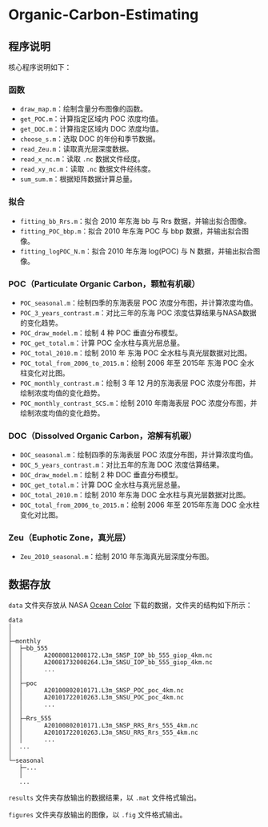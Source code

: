 # Organic-Carbon-Estimating

## 程序说明

核心程序说明如下：

### 函数

+ `draw_map.m`：绘制含量分布图像的函数。
+ `get_POC.m`：计算指定区域内 POC 浓度均值。
+ `get_DOC.m`：计算指定区域内 DOC 浓度均值。
+ `choose_s.m`：选取 DOC 的年份和季节数据。
+ `read_Zeu.m`：读取真光层深度数据。
+ `read_x_nc.m`：读取 `.nc` 数据文件经度。
+ `read_xy_nc.m`：读取 `.nc` 数据文件经纬度。
+ `sum_sum.m`：根据矩阵数据计算总量。

### 拟合

+ `fitting_bb_Rrs.m`：拟合 2010 年东海 bb 与 Rrs 数据，并输出拟合图像。
+ `fitting_POC_bbp.m`：拟合 2010 年东海 POC 与 bbp 数据，并输出拟合图像。
+ `fitting_logPOC_N.m`：拟合 2010 年东海 log(POC) 与 N 数据，并输出拟合图像。

### POC（Particulate Organic Carbon，颗粒有机碳）

+ `POC_seasonal.m`：绘制四季的东海表层 POC 浓度分布图，并计算浓度均值。
+ `POC_3_years_contrast.m`：对比三年的东海 POC 浓度估算结果与NASA数据的变化趋势。
+ `POC_draw_model.m`：绘制 4 种 POC 垂直分布模型。
+ `POC_get_total.m`：计算 POC 全水柱与真光层总量。
+ `POC_total_2010.m`：绘制 2010 年 东海 POC 全水柱与真光层数据对比图。
+ `POC_total_from_2006_to_2015.m`：绘制 2006 年至 2015年 东海 POC 全水柱变化对比图。
+ `POC_monthly_contrast.m`：绘制 3 年 12 月的东海表层 POC 浓度分布图，并绘制浓度均值的变化趋势。
+ `POC_monthly_contrast_SCS.m`：绘制 2010 年南海表层 POC 浓度分布图，并绘制浓度均值的变化趋势。

### DOC（Dissolved Organic Carbon，溶解有机碳）

+ `DOC_seasonal.m`：绘制四季的东海表层 POC 浓度分布图，并计算浓度均值。
+ `DOC_5_years_contrast.m`：对比五年的东海 DOC 浓度估算结果。
+ `DOC_draw_model.m`：绘制 2 种 DOC 垂直分布模型。
+ `DOC_get_total.m`：计算 DOC 全水柱与真光层总量。
+ `DOC_total_2010.m`：绘制 2010 年东海 DOC 全水柱与真光层数据对比图。
+ `DOC_total_from_2006_to_2015.m`：绘制 2006 年至 2015年东海 DOC 全水柱变化对比图。

### Zeu（Euphotic Zone，真光层）

+ `Zeu_2010_seasonal.m`：绘制 2010 年东海真光层深度分布图。

## 数据存放

`data` 文件夹存放从 NASA [Ocean Color](https://oceancolor.gsfc.nasa.gov/) 下载的数据，文件夹的结构如下所示：

```
data
│ 
│  
├─monthly
│  ├─bb_555
│  │      A20080812008172.L3m_SNSP_IOP_bb_555_giop_4km.nc
│  │      A20081732008264.L3m_SNSU_IOP_bb_555_giop_4km.nc
│  │      ...
│  │      
│  ├─poc
│  │      A20100802010171.L3m_SNSP_POC_poc_4km.nc
│  │      A20101722010263.L3m_SNSU_POC_poc_4km.nc
│  │      ...
│  │      
│  ├─Rrs_555
│  │      A20100802010171.L3m_SNSP_RRS_Rrs_555_4km.nc
│  │      A20101722010263.L3m_SNSU_RRS_Rrs_555_4km.nc
│  │      ...
│  ...
│          
└─seasonal
   ├─...
   │ 
   ...
```

`results` 文件夹存放输出的数据结果，以 `.mat` 文件格式输出。

`figures` 文件夹存放输出的图像，以 `.fig` 文件格式输出。